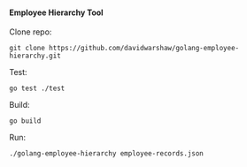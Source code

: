 #### Employee Hierarchy Tool

Clone repo:

    git clone https://github.com/davidwarshaw/golang-employee-hierarchy.git

Test:

    go test ./test

Build:

    go build

Run:

    ./golang-employee-hierarchy employee-records.json